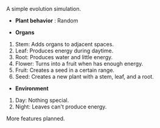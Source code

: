 A simple evolution simulation.

- **Plant behavior**
  : Random
  
- **Organs**
1. Stem:
   Adds organs to adjacent spaces.
2. Leaf:
   Produces energy during daytime.
3. Root:
   Produces water and little energy.
4. Flower:
   Turns into a fruit when has enough energy.
5. Fruit:
   Creates a seed in a certain range.
6. Seed:
   Creates a new plant with a stem, leaf, and a root.

- **Environment**
1. Day:
   Nothing special.
2. Night:
   Leaves can't produce energy.

More features planned.
